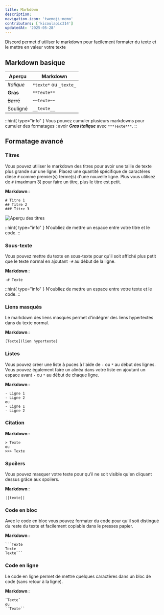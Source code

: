 ```yaml
---
title: Markdown
description:
navigation.icon: 'twemoji:memo'
contributors: ['kicoulapic314']
updatedAt: '2025-05-28'
---
```

Discord permet d'utiliser le markdown pour facilement formater du texte et le mettre en valeur votre texte

## Markdown basique

| **Aperçu** | **Markdown** |
|------------|--------------|
| *Italique* | ``*texte*`` ou ``_texte_`` |
| **Gras** | ```**Texte**``` |
| ~~Barré~~ | ``~~texte~~`` |
| Souligné | ``__texte__`` |

::hint{ type="info" }
  Vous pouvez cumuler plusieurs markdowns pour cumuler des formatages : avoir ***Gras italique*** avec ``***Texte***``.
::

## Formatage avancé


### Titres
Vous pouvez utiliser le markdown des titres pour avoir une taille de texte plus grande sur une ligne. Placez une quantité spécifique de caractères dièse ``#`` comme premier(s) terme(s) d'une nouvelle ligne.
Plus vous utilisez de ``#`` (maximum 3) pour faire un titre, plus le titre est petit.

**Markdown :**
```
# Titre 1
## Titre 2
### Titre 3
````
![Aperçu des titres](../assets/markdown/titres2.png)

::hint{ type="info" }
  N'oubliez de mettre un espace entre votre titre et le code.
::


### Sous-texte
Vous pouvez mettre du texte en sous-texte pour qu'il soit affiché plus petit que le texte normal en ajoutant ``-#`` au début de la ligne.

**Markdown :**
```
-# Texte
```

::hint{ type="info" }
  N'oubliez de mettre un espace entre votre texte et le code.
::


### Liens masqués
Le markdown des liens masqués permet d'indégrer des liens hypertextes dans du texte normal.

**Markdown :**
```
[Texte](lien hypertexte)
```


### Listes
Vous pouvez créer une liste à puces à l'aide de ``-`` ou ``*`` au début des lignes.
Vous pouvez également faire un alinéa dans votre liste en ajoutant un espace avant ``-`` ou ``*`` au début de chaque ligne.

**Markdown :**
````
- Ligne 1
- Ligne 2
ou
- Ligne 1
- Ligne 2
````

### Citation

**Markdown :**
````
> Texte
ou
>>> Texte
````


### Spoilers
Vous pouvez masquer votre texte pour qu'il ne soit visible qu'en cliquant dessus grâce aux spoilers.

**Markdown :**
```
||texte||
```


### Code en bloc
Avec le code en bloc vous pouvez formater du code pour qu'il soit distingué du reste du texte et facilement copiable dans le presses papier.

**Markdown :**
```
```Texte
Texte
Texte```
````

### Code en ligne
Le code en ligne permet de mettre quelques caractères dans un bloc de code (sans retour à la ligne).

**Markdown :**
```
`Texte`
ou
``Texte``
````


